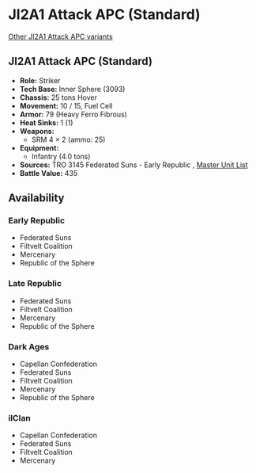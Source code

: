 # JI2A1 Attack APC (Standard) 

[Other JI2A1 Attack APC variants](../ji2a1_attack_apc.md) 

## JI2A1 Attack APC (Standard) 

- **Role:** Striker 
- **Tech Base:** Inner Sphere (3093) 
- **Chassis:** 25 tons Hover 
- **Movement:** 10 / 15, Fuel Cell 
- **Armor:** 79 (Heavy Ferro Fibrous) 
- **Heat Sinks:** 1 (1) 
- **Weapons:** 
  - SRM 4 × 2 (ammo: 25) 
- **Equipment:** 
  - Infantry (4.0 tons) 
- **Sources:** TRO 3145 Federated Suns - Early Republic , [Master Unit List](http://masterunitlist.info/Unit/Details/6315) 
- **Battle Value:** 435 

## Availability 

### Early Republic 

- Federated Suns 
- Filtvelt Coalition 
- Mercenary 
- Republic of the Sphere 

### Late Republic 

- Federated Suns 
- Filtvelt Coalition 
- Mercenary 
- Republic of the Sphere 

### Dark Ages 

- Capellan Confederation 
- Federated Suns 
- Filtvelt Coalition 
- Mercenary 
- Republic of the Sphere 

### ilClan 

- Capellan Confederation 
- Federated Suns 
- Filtvelt Coalition 
- Mercenary 

